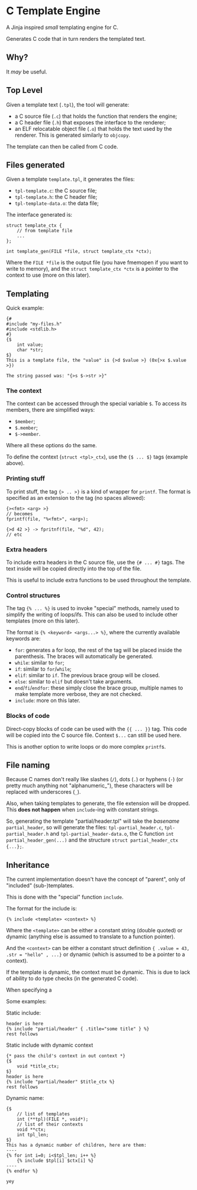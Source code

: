# C Template Engine

A Jinja inspired _small_ templating engine for C.

Generates C code that in turn renders the templated text.

## Why?

It _may_ be useful.

## Top Level

Given a template text (`.tpl`), the tool will generate:

- a C source file (`.c`) that holds the function that renders the engine;
- a C header file (`.h`) that exposes the interface to the renderer;
- an ELF relocatable object file (`.o`) that holds the text used by the renderer. This is generated similarly to `objcopy`.

The template can then be called from C code.

## Files generated

Given a template `template.tpl`, it generates the files:

- `tpl-template.c`: the C source file;
- `tpl-template.h`: the C header file;
- `tpl-template-data.o`: the data file;

The interface generated is:

```
struct template_ctx {
	// from template file
	...
};

int template_gen(FILE *file, struct template_ctx *ctx);
```

Where the `FILE *file` is the output file (you have fmemopen if you want to write to memory), and the `struct template_ctx *ctx` is a pointer to the context to use (more on this later).

## Templating

Quick example:

```
{#
#include "my-files.h"
#include <stdlib.h>
#}
{$
	int value;
	char *str;
$}
This is a template file, the "value" is {>d $value >} (0x{>x $.value >})

The string passed was: "{>s $->str >}"
```

### The context

The context can be accessed through the special variable `$`.
To access its members, there are simplified ways:
- `$member`;
- `$.member`;
- `$->member`.

Where all these options do the same.

To define the context (`struct <tpl>_ctx`), use the `{$ ... $}` tags (example above).

### Printing stuff

To print stuff, the tag `{> .. >}` is a kind of wrapper for `printf`. The format is specified as
an extension to the tag (no spaces allowed):

```
{><fmt> <arg> >}
// becomes
fprintf(file, "%<fmt>", <arg>);

{>d 42 >} -> fpritnf(file, "%d", 42);
// etc
```

### Extra headers

To include extra headers in the C source file, use the `{# ... #}` tags. The text inside will be copied directly into the top of the file.

This is useful to include extra functions to be used throughout the template.

### Control structures

The tag `{% ... %}` is used to invoke "special" methods, namely used
to simplify the writing of loops/ifs. This can also be used to include other templates (more on this later).

The format is `{% <keyword> <args...> %}`, where the currently available keywords are:

- `for`: generates a for loop, the rest of the tag will be placed inside the parenthesis. The braces will automatically be generated.
- `while`: similar to `for`;
- `if`: similar to `for`/`while`;
- `elif`: similar to `if`. The previous brace group will be closed.
- `else`: similar to `elif` but doesn't take arguments.
- `end`/`fi`/`endfor`: these simply close the brace group, multiple names to make template more verbose, they are not checked.
- `include`: more on this later.

### Blocks of code

Direct-copy blocks of code can be used with the `{{ ... }}` tag.
This code will be copied into the C source file. Context `$...` can still be used here.

This is another option to write loops or do more complex `printf`s.

## File naming

Because C names don't really like slashes (`/`), dots (`.`) or
hyphens (`-`) (or pretty much anything not "alphanumeric_"), these
characters will be replaced with underscores (`_`).

Also, when taking templates to generate, the file extension will be dropped. This **does not happen** when `include`-ing with constant strings.

So, generating the template "partial/header.tpl" will take the
_basename_ `partial_header`, so will generate the files:
`tpl-partial_header.c`, `tpl-partial_header.h` and
`tpl-partial_header-data.o`, the C function `int partial_header_gen(...)` and the structure `struct partial_header_ctx {...};`.

## Inheritance

The current implementation doesn't have the concept of "parent", only of "included" (sub-)templates.

This is done with the "special" function `include`.

The format for the include is:

```
{% include <template> <context> %}
```

Where the `<template>` can be either a constant string (double quoted) or dynamic (anything else is assumed to translate to a function pointer).

And the `<context>` can be either a constant struct definition
`{ .value = 43, .str = "hello" , ...}` or dynamic (which is assumed to be a pointer to a context).

If the template is dynamic, the context must be dynamic. This is due to lack of ability to do type checks (in the generated C code).

When specifying a

Some examples:

Static include:
```
header is here
{% include "partial/header" { .title="some title" } %}
rest follows
```

Static include with dynamic context
```
{* pass the child's context in out context *}
{$
	void *title_ctx;
$}
header is here
{% include "partial/header" $title_ctx %}
rest follows
```

Dynamic name:
```
{$
	// list of templates
	int (**tpl)(FILE *, void*);
	// list of their contexts
	void **ctx;
	int tpl_len;
$}
This has a dynamic number of children, here are them:
----
{% for int i=0; i<$tpl_len; i++ %}
	{% include $tpl[i] $ctx[i] %}
----
{% endfor %}

yey
```
